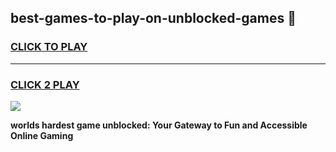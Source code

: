 
## best-games-to-play-on-unblocked-games 👋
<h3>
<a href="https://premium.freeplayer.one?title=best-games-to-play-on-unblocked-games&ref=14F">CLICK TO PLAY</a></h3>
<hr>

<h3>
<a href="https://premium.freeplayer.one?title=best-games-to-play-on-unblocked-games&ref=14F">CLICK 2 PLAY</a>
  
</h3>

<a href="https://premium.freeplayer.one?title=best-games-to-play-on-unblocked-games&ref=12F/"><img src="https://clearcache.store/games.png"></a>


**worlds hardest game unblocked: Your Gateway to Fun and Accessible Online Gaming**
